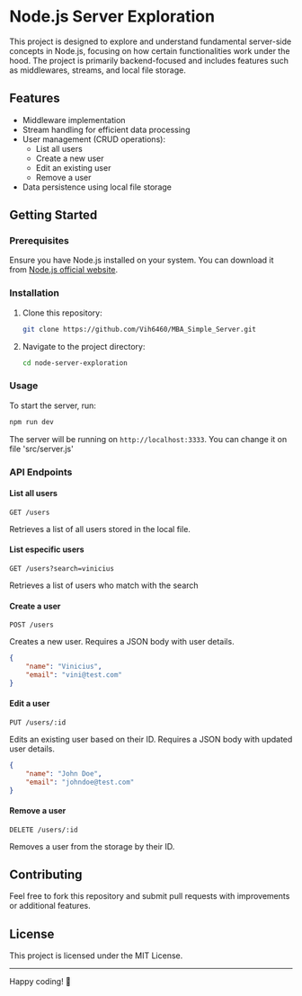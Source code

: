 # Node.js Server Exploration

This project is designed to explore and understand fundamental server-side concepts in Node.js, focusing on how certain functionalities work under the hood. The project is primarily backend-focused and includes features such as middlewares, streams, and local file storage.

## Features

- Middleware implementation
- Stream handling for efficient data processing
- User management (CRUD operations):
  - List all users
  - Create a new user
  - Edit an existing user
  - Remove a user
- Data persistence using local file storage

## Getting Started

### Prerequisites

Ensure you have Node.js installed on your system. You can download it from [Node.js official website](https://nodejs.org/).

### Installation

1. Clone this repository:
   ```sh
   git clone https://github.com/Vih6460/MBA_Simple_Server.git
   ```
2. Navigate to the project directory:
   ```sh
   cd node-server-exploration
   ```

### Usage

To start the server, run:
```sh
npm run dev
```
The server will be running on `http://localhost:3333`. You can change it on file 'src/server.js'

### API Endpoints

#### List all users
```http
GET /users
```
Retrieves a list of all users stored in the local file.

#### List especific users
```http
GET /users?search=vinicius
```
Retrieves a list of users who match with the search

#### Create a user
```http
POST /users
```
Creates a new user. Requires a JSON body with user details.
```json
{
    "name": "Vinicius",
    "email": "vini@test.com"
}
```

#### Edit a user
```http
PUT /users/:id
```
Edits an existing user based on their ID. Requires a JSON body with updated user details.
```json
{
    "name": "John Doe",
    "email": "johndoe@test.com"
}
```

#### Remove a user
```http
DELETE /users/:id
```
Removes a user from the storage by their ID.

## Contributing

Feel free to fork this repository and submit pull requests with improvements or additional features.

## License

This project is licensed under the MIT License.

---

Happy coding! 🚀
